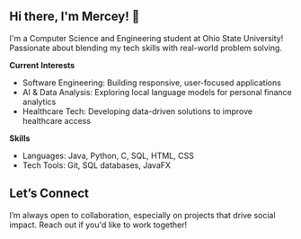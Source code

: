 ## Hi there, I'm Mercey! 👋

I'm a Computer Science and Engineering student at Ohio State University! 
Passionate about blending my tech skills with real-world problem solving. 

**Current Interests**
- Software Engineering: Building responsive, user-focused applications
- AI & Data Analysis: Exploring local language models for personal finance analytics
- Healthcare Tech: Developing data-driven solutions to improve healthcare access
  
**Skills**
- Languages: Java, Python, C, SQL, HTML, CSS
- Tech Tools: Git, SQL databases, JavaFX

## Let’s Connect
I’m always open to collaboration, especially on projects that drive social impact. Reach out if you'd like to work together!
